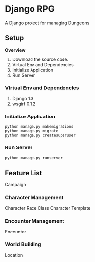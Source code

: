 # Django RPG
A Django project for managing Dungeons

## Setup
**Overview**

1. Download the source code.
1. Virtual Env and Dependencies
1. Initialize Application
1. Run Server

### Virtual Env and Dependencies
1. Django 1.8
1. wsgirf 0.1.2

### Initialize Application
```
python manage.py makemigrations
python manage.py migrate
python manage.py createsuperuser
```

### Run Server

```
python manage.py runserver
```

## Feature List
Campaign

### Character Management
Character
Race
Class
Character Template

### Encounter Management
Encounter

### World Building
Location

